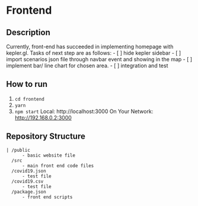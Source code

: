 # Frontend
## Description
Currently, front-end has succeeded in implementing homepage with kepler.gl. Tasks of next step are as follows:
    - [ ] hide kepler sidebar
    - [ ] import scenarios json file through navbar event and showing in the map
    - [ ] implement bar/ line chart for chosen area.
    - [ ] integration and test

## How to run
1. ```cd frontend```
2. ```yarn```
3. ```npm start```
    Local:            http://localhost:3000
  On Your Network:  http://192.168.0.2:3000

## Repository Structure
```
| /public
      - basic website file
  /src 
      - main front end code files
  /covid19.json 
      - test file
  /covid19.csv 
      - test file
  /package.json
      - front end scripts
```

